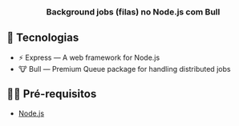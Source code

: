 <h3 align="center">
  Background jobs (filas) no Node.js com Bull
</h3>

## 🚀 Tecnologias

- ⚡ Express — A web framework for Node.js
- 🐮 Bull — Premium Queue package for handling distributed jobs

## ✋🏻 Pré-requisitos

- [Node.js](https://nodejs.org/en/)
